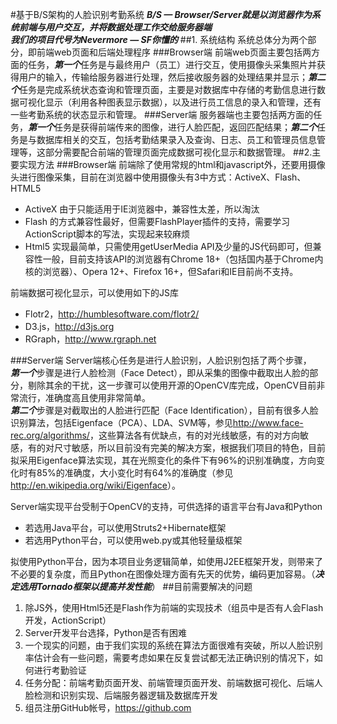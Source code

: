#基于B/S架构的人脸识别考勤系统
***B/S — Browser/Server就是以浏览器作为系统前端与用户交互，并将数据处理工作交给服务器端***   
***我们的项目代号为Nevermore — SF你懂的***
##1. 系统结构
系统总体分为两个部分，即前端web页面和后端处理程序
###Browser端
前端web页面主要包括两方面的任务，***第一个***任务是与最终用户（员工）进行交互，使用摄像头采集照片并获得用户的输入，传输给服务器进行处理，然后接收服务器的处理结果并显示；***第二个***任务是完成系统状态查询和管理页面，主要是对数据库中存储的考勤信息进行数据可视化显示（利用各种图表显示数据），以及进行员工信息的录入和管理，还有一些考勤系统的状态显示和管理。
###Server端
服务器端也主要包括两方面的任务，***第一个***任务是获得前端传来的图像，进行人脸匹配，返回匹配结果；***第二个***任务是与数据库相关的交互，包括考勤结果录入及查询、日志、员工和管理员信息管理等，这部分需要配合前端的管理页面完成数据可视化显示和数据管理。
##2.主要实现方法
###Browser端
前端除了使用常规的html和javascript外，还要用摄像头进行图像采集，目前在浏览器中使用摄像头有3中方式：ActiveX、Flash、HTML5  
  
- ActiveX 由于只能适用于IE浏览器中，兼容性太差，所以淘汰
- Flash 的方式兼容性最好，但需要FlashPlayer插件的支持，需要学习ActionScript脚本的写法，实现起来较麻烦
- Html5 实现最简单，只需使用getUserMedia API及少量的JS代码即可，但兼容性一般，目前支持该API的浏览器有Chrome 18+（包括国内基于Chrome内核的浏览器）、Opera 12+、Firefox 16+，但Safari和IE目前尚不支持。

前端数据可视化显示，可以使用如下的JS库

- Flotr2，<http://humblesoftware.com/flotr2/>
- D3.js，<http://d3js.org>
- RGraph，<http://www.rgraph.net>

###Server端
Server端核心任务是进行人脸识别，人脸识别包括了两个步骤，  
***第一个***步骤是进行人脸检测（Face Detect），即从采集的图像中截取出人脸的部分，剔除其余的干扰，这一步骤可以使用开源的OpenCV库完成，OpenCV目前非常流行，准确度高且使用非常简单。  
***第二个***步骤是对截取出的人脸进行匹配（Face Identification），目前有很多人脸识别算法，包括Eigenface（PCA）、LDA、SVM等，参见<http://www.face-rec.org/algorithms/>，这些算法各有优缺点，有的对光线敏感，有的对方向敏感，有的对尺寸敏感，所以目前没有完美的解决方案，根据我们项目的特色，目前拟采用Eigenface算法实现，其在光照变化的条件下有96%的识别准确度，方向变化时有85%的准确度，大小变化时有64%的准确度（参见<http://en.wikipedia.org/wiki/Eigenface>）。  

Server端实现平台受制于OpenCV的支持，可供选择的语言平台有Java和Python

- 若选用Java平台，可以使用Struts2+Hibernate框架
- 若选用Python平台，可以使用web.py或其他轻量级框架

拟使用Python平台，因为本项目业务逻辑简单，如使用J2EE框架开发，则带来了不必要的复杂度，而且Python在图像处理方面有先天的优势，编码更加容易。（***决定选用Tornado框架以提高并发性能***）
##目前需要解决的问题
1. 除JS外，使用Html5还是Flash作为前端的实现技术（组员中是否有人会Flash开发，ActionScript）
2. Server开发平台选择，Python是否有困难
3. 一个现实的问题，由于我们实现的系统在算法方面很难有突破，所以人脸识别率估计会有一些问题，需要考虑如果在反复尝试都无法正确识别的情况下，如何进行考勤验证
4. 任务分配：前端考勤页面开发、前端管理页面开发、前端数据可视化、后端人脸检测和识别实现、后端服务器逻辑及数据库开发
5. 组员注册GitHub帐号，<https://github.com>